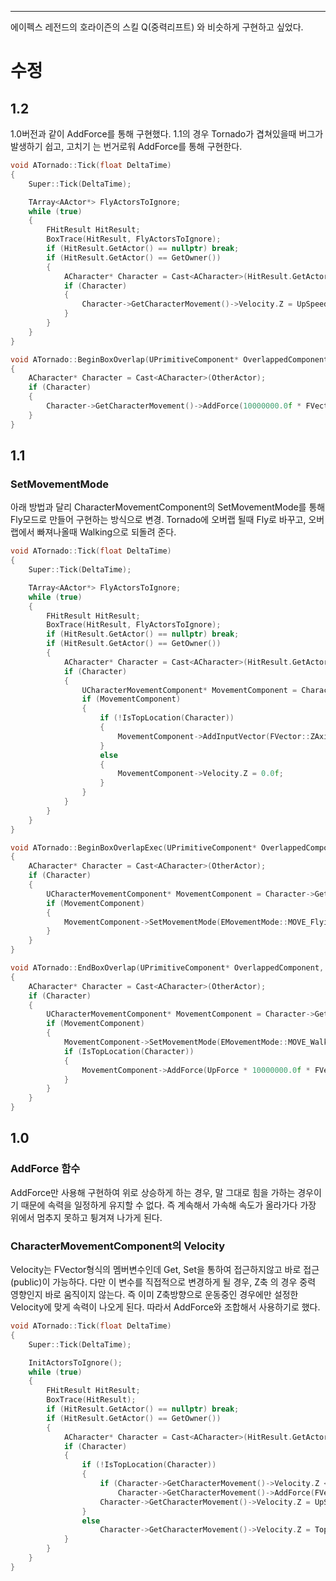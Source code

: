---
에이펙스 레전드의 호라이즌의 스킬 Q(중력리프트) 와 비슷하게 구현하고 싶었다.

# 수정
## 1.2
1.0버전과 같이 AddForce를 통해 구현했다. 1.1의 경우 Tornado가 겹쳐있을때 버그가 발생하기 쉽고, 고치기 는 번거로워 AddForce를 통해 구현한다.
```cpp
void ATornado::Tick(float DeltaTime)
{
	Super::Tick(DeltaTime);

	TArray<AActor*> FlyActorsToIgnore;
	while (true)
	{
		FHitResult HitResult;
		BoxTrace(HitResult, FlyActorsToIgnore);
		if (HitResult.GetActor() == nullptr) break;
		if (HitResult.GetActor() == GetOwner())
		{
			ACharacter* Character = Cast<ACharacter>(HitResult.GetActor());
			if (Character)
			{
				Character->GetCharacterMovement()->Velocity.Z = UpSpeed;
			}
		}
	}
}

void ATornado::BeginBoxOverlap(UPrimitiveComponent* OverlappedComponent, AActor* OtherActor, UPrimitiveComponent* OtherComp, int32 OtherBodyIndex, bool bFromSweep, const FHitResult& SweepResult)
{
	ACharacter* Character = Cast<ACharacter>(OtherActor);
	if (Character)
	{
		Character->GetCharacterMovement()->AddForce(10000000.0f * FVector::ZAxisVector);
	}
}
```
## 1.1
### SetMovementMode
아래 방법과 달리 CharacterMovementComponent의 SetMovementMode를 통해 Fly모드로 만들어 구현하는 방식으로 변경. Tornado에 오버랩 될때 Fly로 바꾸고, 오버랩에서 빠져나올때 Walking으로 되돌려 준다.
```cpp
void ATornado::Tick(float DeltaTime)
{
	Super::Tick(DeltaTime);

	TArray<AActor*> FlyActorsToIgnore;
	while (true)
	{
		FHitResult HitResult;
		BoxTrace(HitResult, FlyActorsToIgnore);
		if (HitResult.GetActor() == nullptr) break;
		if (HitResult.GetActor() == GetOwner())
		{
			ACharacter* Character = Cast<ACharacter>(HitResult.GetActor());
			if (Character)
			{
				UCharacterMovementComponent* MovementComponent = Character->GetCharacterMovement();
				if (MovementComponent)
				{
					if (!IsTopLocation(Character))
					{
						MovementComponent->AddInputVector(FVector::ZAxisVector);
					}
					else
					{
						MovementComponent->Velocity.Z = 0.0f;
					}
				}
			}
		}
	}
}

void ATornado::BeginBoxOverlapExec(UPrimitiveComponent* OverlappedComponent, AActor* OtherActor, UPrimitiveComponent* OtherComp, int32 OtherBodyIndex, bool bFromSweep, const FHitResult& SweepResult)
{
	ACharacter* Character = Cast<ACharacter>(OtherActor);
	if (Character)
	{
		UCharacterMovementComponent* MovementComponent = Character->GetCharacterMovement();
		if (MovementComponent)
		{
			MovementComponent->SetMovementMode(EMovementMode::MOVE_Flying);
		}
	}
}

void ATornado::EndBoxOverlap(UPrimitiveComponent* OverlappedComponent, AActor* OtherActor, UPrimitiveComponent* OtherComp, int32 OtherBodyIndex)
{
	ACharacter* Character = Cast<ACharacter>(OtherActor);
	if (Character)
	{
		UCharacterMovementComponent* MovementComponent = Character->GetCharacterMovement();
		if (MovementComponent)
		{
			MovementComponent->SetMovementMode(EMovementMode::MOVE_Walking);
			if (IsTopLocation(Character))
			{
				MovementComponent->AddForce(UpForce * 10000000.0f * FVector::ZAxisVector);
			}
		}
	}
}
```

## 1.0
### AddForce 함수
AddForce만 사용해 구현하여 위로 상승하게 하는 경우, 말 그대로 힘을 가하는 경우이기 때문에 속력을 일정하게 유지할 수 없다. 즉 계속해서 가속해 속도가 올라가다 가장 위에서 멈추지 못하고 튕겨져 나가게 된다.

### CharacterMovementComponent의 Velocity
Velocity는 FVector형식의 멤버변수인데 Get, Set을 통하여 접근하지않고 바로 접근(public)이 가능하다. 다만 이 변수를 직접적으로 변경하게 될 경우, Z축 의 경우 중력 영향인지 바로 움직이지 않는다. 즉 이미 Z축방향으로 운동중인 경우에만 설정한 Velocity에 맞게 속력이 나오게 된다. 따라서 AddForce와 조합해서 사용하기로 했다.

```cpp
void ATornado::Tick(float DeltaTime)
{
	Super::Tick(DeltaTime);

	InitActorsToIgnore();
	while (true)
	{
		FHitResult HitResult;
		BoxTrace(HitResult);
		if (HitResult.GetActor() == nullptr) break;
		if (HitResult.GetActor() == GetOwner())
		{
			ACharacter* Character = Cast<ACharacter>(HitResult.GetActor());
			if (Character)
			{
				if (!IsTopLocation(Character))
				{
					if (Character->GetCharacterMovement()->Velocity.Z < 1)
						Character->GetCharacterMovement()->AddForce(FVector::ZAxisVector * 100000.0f); // 대략적으로 캐릭터가 Z방향으로 움직이게 하는 최소 힘이 100000정도 됨
					Character->GetCharacterMovement()->Velocity.Z = UpSpeed;
				}
				else
					Character->GetCharacterMovement()->Velocity.Z = TopSpeed;
			}
		}
	}
}
```
